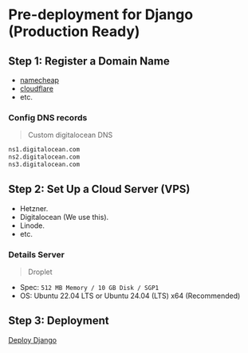 # Pre-deployment for Django (Production Ready)

## Step 1: Register a Domain Name

- [namecheap](https://www.namecheap.com)
- [cloudflare](https://www.cloudflare.com/)
- etc.

### Config DNS records

> Custom digitalocean DNS

```sh
ns1.digitalocean.com
ns2.digitalocean.com
ns3.digitalocean.com
```

## Step 2: Set Up a Cloud Server (VPS)

- Hetzner.
- Digitalocean (We use this).
- Linode.
- etc.

### Details Server

> Droplet

- Spec: `512 MB Memory / 10 GB Disk / SGP1`
- OS: Ubuntu 22.04 LTS or Ubuntu 24.04 (LTS) x64 (Recommended)

## Step 3: Deployment

[Deploy Django](./DEPLOYMENT.md)
